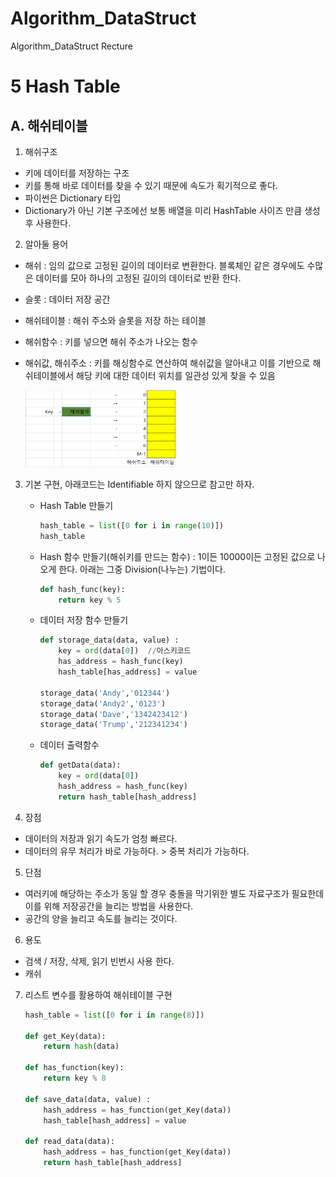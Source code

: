 # Algorithm_DataStruct
Algorithm_DataStruct Recture

5 Hash Table
===========

## A. 해쉬테이블

1) 해쉬구조

* 키에 데이터를 저장하는 구조
* 키를 통해 바로 데이터를 찾을 수 있기 때문에 속도가 획기적으로 좋다.
* 파이썬은 Dictionary 타입
* Dictionary가 아닌 기본 구조에선 보통 배열을 미리 HashTable 사이즈 만큼 생성 후 사용한다.

2) 알아둘 용어

* 해쉬 : 임의 값으로 고정된 길이의 데이터로 변환한다. 블록체인 같은 경우에도 수많은 데이터를 모아 하나의 고정된 길이의 데이터로 반환 한다.
* 슬롯 : 데이터 저장 공간
* 해쉬테이블 : 해쉬 주소와 슬롯을 저장 하는 테이블
* 해쉬함수 : 키를 넣으면 해쉬 주소가 나오는 함수
* 해쉬값, 해쉬주소 : 키를 해싱함수로 연산하여 해쉬값을 알아내고 이를 기반으로 해쉬테이블에서 해당 키에 대한 데이터 위치를 일관성 있게 찾을 수 있음

  <img src = "https://github.com/HwangWoonChun/Algorithm_DataStruct/blob/master/image/rect_07_468_247.png" width = 242 height = 123>

3) 기본 구현, 아래코드는 Identifiable 하지 않으므로 참고만 하자.

    * Hash Table 만들기

        ``` python
        hash_table = list([0 for i in range(10)])
        hash_table
        ```

    * Hash 함수 만들기(해쉬키를 만드는 함수) : 1이든 10000이든 고정된 값으로 나오게 한다. 아래는 그중 Division(나누는) 기법이다.

        ``` python
        def hash_func(key):
            return key % 5
        ```

    * 데이터 저장 함수 만들기

        ``` python
        def storage_data(data, value) :
            key = ord(data[0])  //아스키코드
            has_address = hash_func(key)
            hash_table[has_address] = value

        storage_data('Andy','012344')
        storage_data('Andy2','0123')
        storage_data('Dave','1342423412')
        storage_data('Trump','212341234')
        ```

    * 데이터 출력함수

        ``` python
        def getData(data):
            key = ord(data[0])
            hash_address = hash_func(key)
            return hash_table[hash_address]
        ```

4) 장점
  * 데이터의 저장과 읽기 속도가 엄청 빠르다. 
  * 데이터의 유무 처리가 바로 가능하다. > 중복 처리가 가능하다.
  
5) 단점
  * 여러키에 해당하는 주소가 동일 할 경우 충돌을 막기위한 별도 자료구조가 필요한데 이를 위해 저장공간을 늘리는 방법을 사용한다.
  * 공간의 양을 늘리고 속도를 늘리는 것이다.
  
6) 용도
  * 검색 / 저장, 삭제, 읽기 빈번시 사용 한다.
  * 캐쉬
  
7) 리스트 변수를 활용하여 해쉬테이블 구현

    ``` python
    hash_table = list([0 for i in range(8)])

    def get_Key(data):
        return hash(data)

    def has_function(key):
        return key % 8

    def save_data(data, value) :
        hash_address = has_function(get_Key(data))
        hash_table[hash_address] = value

    def read_data(data):
        hash_address = has_function(get_Key(data))
        return hash_table[hash_address]
    ```
